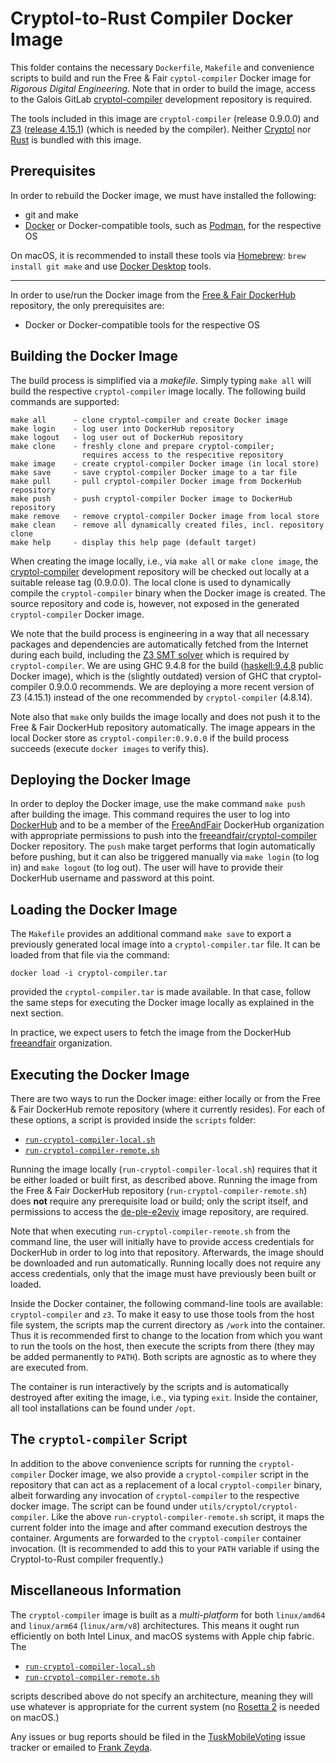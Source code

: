 # Cryptol-to-Rust Compiler Docker Image

This folder contains the necessary `Dockerfile`, `Makefile` and convenience scripts to build and run the Free & Fair `cyptol-compiler` Docker image for *Rigorous Digital Engineering*.  Note that in order to build the image, access to the Galois GitLab [cryptol-compiler](https://gitlab-ext.galois.com/grindstone/cryptol-compiler) development repository is required.

The tools included in this image are `cryptol-compiler` (release 0.9.0.0) and [Z3](https://github.com/Z3Prover/z3) ([release 4.15.1](https://github.com/Z3Prover/z3/releases/tag/z3-4.15.1)) (which is needed by the compiler).  Neither [Cryptol](https://github.com/GaloisInc/cryptol) nor [Rust](https://www.rust-lang.org/) is bundled with this image.

## Prerequisites

In order to rebuild the Docker image, we must have installed the following:
- git and make
- [Docker](https://docker.com/) or Docker-compatible tools, such as [Podman](https://podman.io/), for the respective OS

On macOS, it is recommended to install these tools via [Homebrew](https://brew.sh/): `brew install git make` and use [Docker Desktop](https://www.docker.com/products/docker-desktop/) tools.

---

In order to use/run the Docker image from the [Free & Fair DockerHub](https://hub.docker.com/repository/docker/freeandfair/de-ple-e2eviv) repository, the only prerequisites are:
- Docker or Docker-compatible tools for the respective OS

## Building the Docker Image

The build process is simplified via a *makefile*.  Simply typing `make all` will build the respective `cryptol-compiler` image locally.  The following build commands are supported:

```
make all      - clone cryptol-compiler and create Docker image
make login    - log user into DockerHub repository
make logout   - log user out of DockerHub repository
make clone    - freshly clone and prepare cryptol-compiler;
                requires access to the respecitive repository
make image    - create cryptol-compiler Docker image (in local store)
make save     - save cryptol-compiler Docker image to a tar file
make pull     - pull cryptol-compiler Docker image from DockerHub repository
make push     - push cryptol-compiler Docker image to DockerHub repository
make remove   - remove cryptol-compiler Docker image from local store
make clean    - remove all dynamically created files, incl. repository clone
make help     - display this help page (default target)
```

When creating the image locally, i.e., via `make all` or `make clone image`, the [cryptol-compiler](https://gitlab-ext.galois.com/grindstone/cryptol-compiler) development repository will be checked out locally at a suitable release tag (0.9.0.0). The local clone is used to dynamically compile the `cryptol-compiler` binary when the Docker image is created. The source repository and code is, however, not exposed in the generated `cryptol-compiler` Docker image.

We note that the build process is engineering in a way that all necessary packages and dependencies are automatically fetched from the Internet during each build, including the [Z3 SMT solver](https://github.com/Z3Prover/z3) which is required by `cryptol-compiler`. We are using GHC 9.4.8 for the build ([haskell:9.4.8](https://hub.docker.com/layers/library/haskell/9.4.8/images/sha256-71456016605eeb81199d5ad29b0ed65aa67dbed11a068aaaf9db44674a4dfcc3) public Docker image), which is the (slightly outdated) version of GHC that cryptol-compiler 0.9.0.0 recommends. We are deploying a more recent version of Z3 (4.15.1) instead of the one recommended by `cryptol-compiler` (4.8.14).

Note also that `make` only builds the image locally and does not push it to the Free & Fair DockerHub repository automatically.  The image appears in the local Docker store as `cryptol-compiler:0.9.0.0` if the build process succeeds (execute `docker images` to verify this).

## Deploying the Docker Image

In order to deploy the Docker image, use the make command `make push` after building the image.  This command requires the user to log into [DockerHub](https://hub.docker.com/) and to be a member of the [FreeAndFair](https://hub.docker.com/orgs/freeandfair) DockerHub organization with appropriate permissions to push into the [freeandfair/cryptol-compiler](https://hub.docker.com/repository/docker/freeandfair/cryptol-compiler) Docker repository.  The `push` make target performs that login automatically before pushing, but it can also be triggered manually via `make login` (to log in) and `make logout` (to log out).  The user will have to provide their DockerHub username and password at this point.

## Loading the Docker Image

The `Makefile` provides an additional command `make save` to export a previously generated local image into a `cryptol-compiler.tar` file. It can be loaded from that file via the command:

```
docker load -i cryptol-compiler.tar
```

provided the `cryptol-compiler.tar` is made available. In that case, follow the same steps for executing the Docker image locally as explained in the next section.

In practice, we expect users to fetch the image from the DockerHub [freeandfair](https://hub.docker.com/orgs/freeandfair) organization.

## Executing the Docker Image

There are two ways to run the Docker image: either locally or from the Free & Fair DockerHub remote repository (where it currently resides).  For each of these options, a script is provided inside the `scripts` folder:
- [`run-cryptol-compiler-local.sh`](./scripts/run-cryptol-compiler-local.sh)
- [`run-cryptol-compiler-remote.sh`](./scripts/run-cryptol-compiler-remote.sh)

Running the image locally (`run-cryptol-compiler-local.sh`) requires that it be either loaded or built first, as described above.  Running the image from the Free & Fair DockerHub repository (`run-cryptol-compiler-remote.sh`) does **not** require any prerequisite load or build; only the script itself, and permissions to access the [de-ple-e2eviv](https://hub.docker.com/repository/docker/freeandfair/de-ple-e2eviv) image repository, are required.

Note that when executing `run-cryptol-compiler-remote.sh` from the command line, the user will initially have to provide access credentials for DockerHub in order to log into that repository.  Afterwards, the image should be downloaded and run automatically.  Running locally does not require any access credentials, only that the image must have previously been built or loaded.

Inside the Docker container, the following command-line tools are available: `cryptol-compiler` and `z3`.  To make it easy to use those tools from the host file system, the scripts map the current directory as `/work` into the container.  Thus it is recommended first to change to the location from which you want to run the tools on the host, then execute the scripts from there (they may be added permanently to `PATH`).  Both scripts are agnostic as to where they are executed from.

The container is run interactively by the scripts and is automatically destroyed after exiting the image, i.e., via typing `exit`.  Inside the container, all tool installations can be found under `/opt`.

## The `cryptol-compiler` Script

In addition to the above convenience scripts for running the `cryptol-compiler` Docker image, we also provide a `cryptol-compiler` script in the repository that can act as a replacement of a local `cryptol-compiler` binary, albeit forwarding any invocation of `cryptol-compiler` to the respective docker image. The script can be found under `utils/cryptol/cryptol-compiler`. Like the above `run-cryptol-compiler-remote.sh` script, it maps the current folder into the image and after command execution destroys the container. Arguments are forwarded to the `cryptol-compiler` container invocation. (It is recommended to add this to your `PATH` variable if using the Cryptol-to-Rust compiler frequently.)

<!-- Add the following section if this image might become public in the future -->
<!--
## Vulnerabilities Reported by Docker Scout

<span style="color:red">**TODO**</span>
-->

## Miscellaneous Information

The `cryptol-compiler` image is built as a _multi-platform_ for both `linux/amd64` and `linux/arm64` (`linux/arm/v8`) architectures. This means it ought run efficiently on both Intel Linux, and macOS systems with Apple chip fabric. The
- [`run-cryptol-compiler-local.sh`](./scripts/run-cryptol-compiler-local.sh)
- [`run-cryptol-compiler-remote.sh`](./scripts/run-cryptol-compiler-remote.sh)

scripts described above do not specify an architecture, meaning they will use whatever is appropriate for the current system (no [Rosetta 2](https://developer.apple.com/documentation/apple-silicon/about-the-rosetta-translation-environment) is needed on macOS.)

Any issues or bug reports should be filed in the [TuskMobileVoting](https://github.com/FreeAndFair/TuskMobileVoting) issue tracker or emailed to [Frank Zeyda](mailto:frank.zeyda@freeandfair.us?subject=RE%3A%20I%20found%20a%20bug%20in%20the%20DE%2FPLE%20docker%20image).
